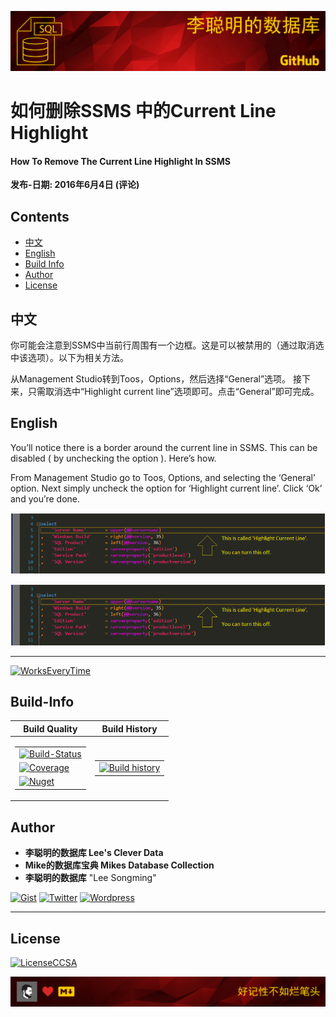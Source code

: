 ![CLEVER DATA GIT REPO](https://raw.githubusercontent.com/LiCongMingDeShujuku/git-resources/master/0-clever-data-github.png "李聪明的数据库")

# 如何删除SSMS 中的Current Line Highlight
#### How To Remove The Current Line Highlight In SSMS
**发布-日期: 2016年6月4日 (评论)**



## Contents

- [中文](#中文)
- [English](#English)
- [Build Info](#Build-Info)
- [Author](#Author)
- [License](#License) 


## 中文
你可能会注意到SSMS中当前行周围有一个边框。这是可以被禁用的（通过取消选中该选项）。以下为相关方法。

从Management Studio转到Toos，Options，然后选择“General”选项。
接下来，只需取消选中“Highlight current line”选项即可。点击“General”即可完成。

## English
You’ll notice there is a border around the current line in SSMS. This can be disabled ( by unchecking the option ). Here’s how.

From Management Studio go to Toos, Options, and selecting the ‘General’ option.
Next simply uncheck the option for ‘Highlight current line’. Click ‘Ok’ and you’re done.



![#](images/current-line-highlight-in-sql-editor-1.png?raw=true "#")



![#](images/current-line-highlight-in-sql-editor-1.png?raw=true "#")

---


[![WorksEveryTime](https://forthebadge.com/images/badges/60-percent-of-the-time-works-every-time.svg)](https://shitday.de/)

## Build-Info

| Build Quality | Build History |
|--|--|
|<table><tr><td>[![Build-Status](https://ci.appveyor.com/api/projects/status/pjxh5g91jpbh7t84?svg?style=flat-square)](#)</td></tr><tr><td>[![Coverage](https://coveralls.io/repos/github/tygerbytes/ResourceFitness/badge.svg?style=flat-square)](#)</td></tr><tr><td>[![Nuget](https://img.shields.io/nuget/v/TW.Resfit.Core.svg?style=flat-square)](#)</td></tr></table>|<table><tr><td>[![Build history](https://buildstats.info/appveyor/chart/tygerbytes/resourcefitness)](#)</td></tr></table>|

## Author

- **李聪明的数据库 Lee's Clever Data**
- **Mike的数据库宝典 Mikes Database Collection**
- **李聪明的数据库** "Lee Songming"

[![Gist](https://img.shields.io/badge/Gist-李聪明的数据库-<COLOR>.svg)](https://gist.github.com/congmingshuju)
[![Twitter](https://img.shields.io/badge/Twitter-mike的数据库宝典-<COLOR>.svg)](https://twitter.com/mikesdatawork?lang=en)
[![Wordpress](https://img.shields.io/badge/Wordpress-mike的数据库宝典-<COLOR>.svg)](https://mikesdatawork.wordpress.com/)

---
## License
[![LicenseCCSA](https://img.shields.io/badge/License-CreativeCommonsSA-<COLOR>.svg)](https://creativecommons.org/share-your-work/licensing-types-examples/)

![Lee Songming](https://raw.githubusercontent.com/LiCongMingDeShujuku/git-resources/master/1-clever-data-github.png "李聪明的数据库")

